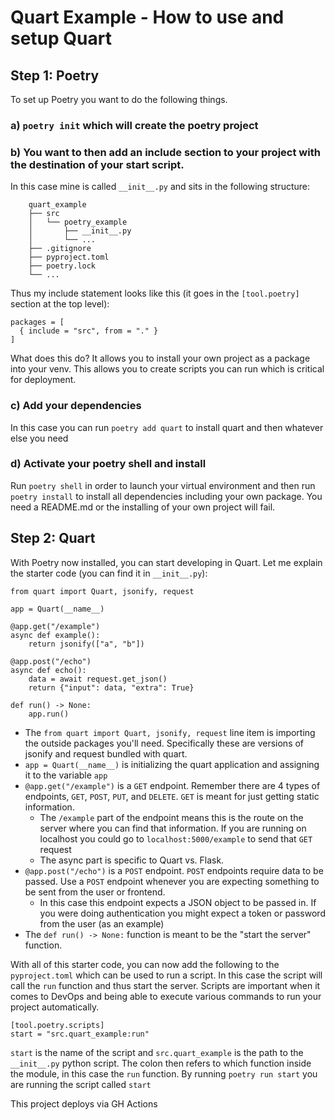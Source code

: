 # Quart Example - How to use and setup Quart

## Step 1: Poetry
To set up Poetry you want to do the following things.</br>
### a) `poetry init` which will create the poetry project
### b) You want to then add an include section to your project with the destination of your start script. 
In this case mine is called `__init__.py` and sits in the following structure:
```
    quart_example
    ├── src
    │   └── poetry_example
    │       ├── __init__.py
    │       └── ...
    ├── .gitignore
    ├── pyproject.toml
    ├── poetry.lock
    └── ...
```
Thus my include statement looks like this (it goes in the `[tool.poetry]` section at the top level):
```
packages = [
  { include = "src", from = "." }
]
```
What does this do? It allows you to install your own project as a package into your venv. This allows you to create scripts you can run which is critical for deployment.
### c) Add your dependencies
In this case you can run `poetry add quart` to install quart and then whatever else you need
### d) Activate your poetry shell and install
Run `poetry shell` in order to launch your virtual environment and then run `poetry install` to install all dependencies including your own package. You need a README.md or the installing of your own project will fail.

## Step 2: Quart
With Poetry now installed, you can start developing in Quart. Let me explain the starter code (you can find it in `__init__.py`):
```
from quart import Quart, jsonify, request

app = Quart(__name__)

@app.get("/example")
async def example():
    return jsonify(["a", "b"])

@app.post("/echo")
async def echo():
    data = await request.get_json()
    return {"input": data, "extra": True}

def run() -> None:
    app.run()
```
- The `from quart import Quart, jsonify, request` line item is importing the outside packages you'll need. Specifically these are versions of jsonify and request bundled with quart.
- `app = Quart(__name__)` is initializing the quart application and assigning it to the variable `app`
- `@app.get("/example")` is a `GET` endpoint. Remember there are 4 types of endpoints, `GET`, `POST`, `PUT`, and `DELETE`. `GET` is meant for just getting static information.
  - The `/example` part of the endpoint means this is the route on the server where you can find that information. If you are running on localhost you could go to `localhost:5000/example` to send that `GET` request
  - The async part is specific to Quart vs. Flask.
- `@app.post("/echo")` is a `POST` endpoint. `POST` endpoints require data to be passed. Use a `POST` endpoint whenever you are expecting something to be sent from the user or frontend.
  - In this case this endpoint expects a JSON object to be passed in. If you were doing authentication you might expect a token or password from the user (as an example)
- The `def run() -> None:` function is meant to be the "start the server" function.

With all of this starter code, you can now add the following to the `pyproject.toml` which can be used to run a script. In this case the script will call the `run` function and thus start the server.
Scripts are important when it comes to DevOps and being able to execute various commands to run your project automatically.
```
[tool.poetry.scripts]
start = "src.quart_example:run"
```
`start` is the name of the script and `src.quart_example` is the path to the `__init__.py` python script. The colon then refers to which function inside the module, in this case the `run` function.
By running `poetry run start` you are running the script called `start`

This project deploys via GH Actions
